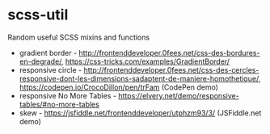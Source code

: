 # scss-util
Random useful SCSS mixins and functions

* gradient border - http://frontenddeveloper.0fees.net/css-des-bordures-en-degrade/, https://css-tricks.com/examples/GradientBorder/
* responsive circle - http://frontenddeveloper.0fees.net/css-des-cercles-responsive-dont-les-dimensions-sadaptent-de-maniere-homothetique/, https://codepen.io/CrocoDillon/pen/trFam (CodePen demo)
* responsive No More Tables - https://elvery.net/demo/responsive-tables/#no-more-tables
* skew - https://jsfiddle.net/frontenddeveloper/utphzm93/3/ (JSFiddle.net demo)
